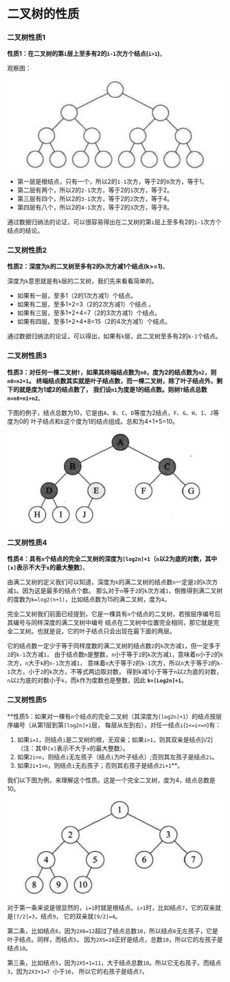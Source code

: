 二叉树的性质
==============================================================

### 二叉树性质1
**性质1：在二叉树的第`i`层上至多有2的`i-1`次方个结点(`i>1`)**。

观察图：

![6-5-5](../img/6-5-5.png)

+ 第一层是根结点，只有一个，所以2的`1-1`次方，等于2的`0`次方，等于1。
+ 第二层有两个，所以2的`2-1`次方，等于2的`1`次方，等于2。
+ 第三层有四个，所以2的`3-1`次方，等于2的`2`次方，等于4。
+ 第四层有八个，所以2的`4-1`次方，等于2的`3`次方，等于8。

通过数据归纳法的论证，可以很容易得出在二叉树的第`i`层上至多有2的`i-1`次方个结点的结论。

### 二叉树性质2
**性质2：深度为`k`的二叉树至多有2的`k`次方减1个结点(k>=1)**。

深度为`k`意思就是有`k`层的二叉树，我们先来看看简单的。

+ 如果有一层，至多1（2的1次方减1）个结点。
+ 如果有二层，至多1+2=3（2的2次方减1）个结点 。
+ 如果有三层，至多1+2+4=7（2的3次方减1）个结点。
+ 如果有四层，至多1+2+4+8=15（2的4次方减1）个结点。

通过数据归纳法的论证，可以得出，如果有`k`层，此二叉树至多有2的`k-1`个结点。

### 二叉树性质3
**性质3：对任何一棵二叉树`T`，如果其终端结点数为`n0`，度为2的结点数为`n2`，则`n0=n2+1`。
终端结点数其实就是叶子结点数，而一棵二叉树，除了叶子结点外，剩下的就是度为1或2的结点数了，
我们设`n1`为度是1的结点数。则树`T`结点总数`n=n0+n1+n2`**。

下图的例子，结点总数为10，它是由`A`、`B`、`C`、`D`等度为2结点，`F`、`G`、`H`、`I`、`J`等度为0的
叶子结点和`E`这个度为1的结点组成。总和为4+1+5=10。

![6-6-1](../img/6-6-1.png)

### 二叉树性质4
**性质4：具有`n`个结点的完全二叉树的深度为`[log2n]+1`（`n`以2为底的对数，其中`[x]`表示不大于`x`的最大整数）**。

由满二叉树的定义我们可以知道，深度为`k`的满二叉树的结点数`n`一定是`2`的`k`次方减`1`。因为这是最多的结点个数。
那么对于`n`等于`2`的`k`次方减`1`，倒推得到满二叉树的度数为`k=log2(n+1)`，比如结点数为15的满二叉树，度为`4`。

完全二叉树我们前面已经提到，它是一棵具有`n`个结点的二叉树，若按层序编号后其编号与同样深度的满二叉树中编号
结点在二叉树中位置完全相同，那它就是完全二叉树。也就是说，它的叶子结点只会出现在最下面的两层。

它的结点数一定少于等于同样度数的满二叉树的结点数`2`的`k`次方减`1`，但一定多于`2`的`k-1`次方减`1`，
由于结点数`n`是整数，`n`小于等于`2`的`k`次方减`1`，意味着`n`小于`2`的`k`次方，`n`大于`k`的`n-1`次方减`1`，
意味着`n`大于等于`2`的`k-1`次方，所以`n`大于等于`2`的`k-1`次方，小于`2`的`k`次方，不等式两边取对数，
得到k减1小于等于`n`以`2`为底的对数，`n`以`2`为底的对数小于`k`，而`k`作为度数也是整数，因此 **`k=[Log2n]+1`**。

### 二叉树性质5
**性质5：如果对一棵有`n`个结点的完全二叉树（其深度为`[log2n]+1`）的结点按层序编号（从第1层到第`[log2n]+1`层，
每层从左到右），对任一结点`i`(`1<=i<=n`)有：

1. 如果`i=1`，则结点`i`是二叉树的根，无双亲；如果`i>1`，则其双亲是结点[i/2]（注：其中`[x]`表示不大于`x`的最大整数）。
2. 如果`2i>n`，则结点`i`无左孩子（结点`i`为叶子结点）;否则其左孩子是结点`2i`。
3. 如果`2i+1>n`，则结点`i`无右孩子；否则其右孩子是结点`2i+1`**。

我们以下图为例，来理解这个性质。这是一个完全二叉树，度为4，结点总数是10。

![6-6-2](../img/6-6-2.png)

对于第一条来说是很显然的，`i=1`时就是根结点。`i>1`时，比如结点`7`，它的双亲就是`[7/2]=3`，结点`9`，
它的双亲就`[9/2]=4`。

第二条，比如结点`6`，因为`2X6=12`超过了结点总数`10`，所以结点`6`无左孩子，它是叶子结点。同样，而结点`5`，
因为`2XS=10`正好是结点，总数`10`，所以它的左孩子是结点`10`。

第三条，比如结点`5`，因为`2X5+1=11`，大于结点总数`10`。所以它无右孩子。而结点`3`，因为`2X3+1=7 `小于`10`，
所以它的右孩子是结点`7`。
